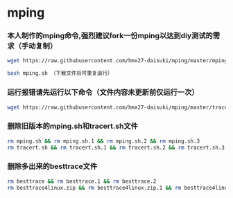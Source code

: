 # mping

### 本人制作的mping命令,强烈建议fork一份mping以达到diy测试的需求（手动复制）
```bash
wget https://raw.githubusercontent.com/hmx27-daisuki/mping/master/mping.sh （仅运行一次）

bash mping.sh （下载文件后可重复运行）
```
### 运行报错请先运行以下命令（文件内容未更新前仅运行一次）
```bash
wget https://raw.githubusercontent.com/hmx27-daisuki/mping/master/tracert.sh && bash tracert.sh 
```

### 删除旧版本的mping.sh和tracert.sh文件
```bash
rm mping.sh && rm mping.sh.1 && rm mping.sh.2 && rm mping.sh.3
rm tracert.sh && rm tracert.sh.1 && rm tracert.sh.2 && rm tracert.sh.3
```

### 删除多出来的besttrace文件
```bash
rm besttrace && rm besttrace.1 && rm besttrace.2
rm besttrace4linux.zip && rm besttrace4linux.zip.1 && rm besttrace4linux.zip.2
```
